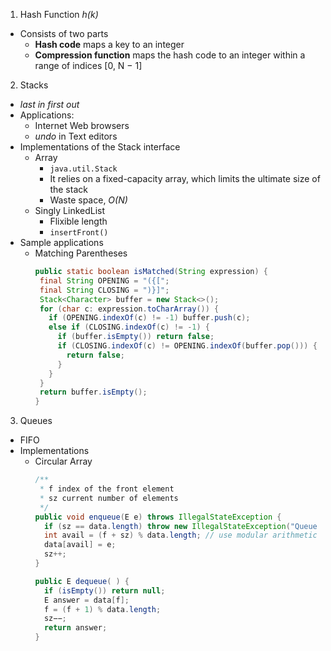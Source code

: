 1. Hash Function _h(k)_
 - Consists of two parts
   * **Hash code** maps a key to an integer
   * **Compression function** maps the hash code to an integer within a range of indices [0, N − 1]

2. Stacks
 - _last in first out_
 - Applications:
   * Internet Web browsers
   * _undo_ in Text editors
 - Implementations of the Stack interface
   * Array
     * `java.util.Stack`
     * It relies on a fixed-capacity array, which limits the ultimate size of the stack
     * Waste space, _O(N)_
   * Singly LinkedList
     * Flixible length
     * `insertFront()`
 - Sample applications
   * Matching Parentheses
     ```java
     public static boolean isMatched(String expression) {
      final String OPENING = "({[";
      final String CLOSING = ")}]";
      Stack<Character> buffer = new Stack<>();
      for (char c: expression.toCharArray()) {
        if (OPENING.indexOf(c) != -1) buffer.push(c);
        else if (CLOSING.indexOf(c) != -1) {
          if (buffer.isEmpty()) return false;
          if (CLOSING.indexOf(c) != OPENING.indexOf(buffer.pop())) {
            return false;
          }
        }
      }
      return buffer.isEmpty();
     }
     ```
     
3. Queues
 - FIFO
 - Implementations
   * Circular Array 
     ```java
     /**
      * f index of the front element
      * sz current number of elements
      */
     public void enqueue(E e) throws IllegalStateException {
       if (sz == data.length) throw new IllegalStateException("Queue is full");
       int avail = (f + sz) % data.length; // use modular arithmetic
       data[avail] = e;
       sz++;
     }
     
     public E dequeue( ) {
       if (isEmpty()) return null;
       E answer = data[f];
       f = (f + 1) % data.length;
       sz−−;
       return answer;
     }
     ```
